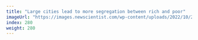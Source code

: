 ```yaml
---
title: "Large cities lead to more segregation between rich and poor"
imageUrl: "https://images.newscientist.com/wp-content/uploads/2022/10/28135254/SEI_131041739.jpg?width=600"
index: 280
weight: 280
---
```

